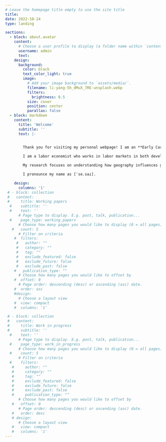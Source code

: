 ```yaml
---
# Leave the homepage title empty to use the site title
title:
date: 2022-10-24
type: landing

sections:
  - block: about.avatar
    content:
      # Choose a user profile to display (a folder name within `content/authors/`)
      username: admin
      text: 
    design:
      background:
        color: black
        text_color_light: true
        image:
          # Add your image background to `assets/media/`.
          filename: li-yang-5h_dMuX_7RE-unsplash.webp
          filters:
            brightness: 0.5
          size: cover
          position: center
          parallax: false
  - block: markdown
    content:
      title: 'Welcome'
      subtitle: ''
      text: |-


        Thank you for visiting my personal webpage! I am an **Early Career Researcher** at the [**School of Economics of the University of Edinburgh**](https://www.ed.ac.uk/economics). 
        
        I am a labor economist who works in labor markets in both developed and developing countries. My research interests lie in both **labor** and **development economics**. I hold a Ph.D. in Economics from [**Boston University**](https://www.bu.edu/econ/).

        My research focuses on understanding how geography influences gender inequality. My other work explores topics such as firms and earnings inequality, skill investment, and job training programs. 

        I pronounce my name as [ˈse.saɾ].

    design:
      columns: '1'
 # - block: collection
 #   content:
 #     title: Working papers
  #    subtitle: ''
  #    text: ''
      # Page type to display. E.g. post, talk, publication...
  #    page_type: working_papers
      # Choose how many pages you would like to display (0 = all pages)
   #   count: 5
      # Filter on criteria
    #  filters:
     #   author: ""
     #   category: ""
     #   tag: ""
     #   exclude_featured: false
     #   exclude_future: false
     #   exclude_past: false
    #   publication_type: ""
      # Choose how many pages you would like to offset by
    #  offset: 0
      # Page order: descending (desc) or ascending (asc) date.
    #  order: asc
    #design:
      # Choose a layout view
    #  view: compact
    #  columns: '1'

 # - block: collection
 #   content:
 #     title: Work in progress
 #     subtitle: ''
  #    text: ''
      # Page type to display. E.g. post, talk, publication...
  #    page_type: work_in_progress
      # Choose how many pages you would like to display (0 = all pages)
  #    count: 5
      # Filter on criteria
  #    filters:
   #     author: ""
   #     category: ""
   #     tag: ""
   #     exclude_featured: false
   #     exclude_future: false
   #     exclude_past: false
   #     publication_type: ""
      # Choose how many pages you would like to offset by
   #   offset: 0
      # Page order: descending (desc) or ascending (asc) date.
   #   order: desc
   # design:
      # Choose a layout view
   #   view: compact
   #   columns: '1'
---
```

